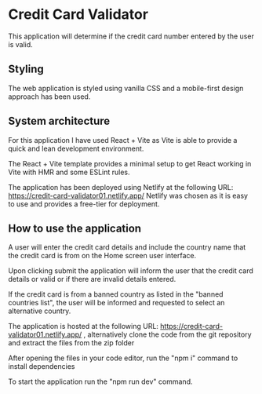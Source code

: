 # Credit Card Validator

This application will determine if the credit card number entered by the user is valid. 

## Styling

The web application is styled using vanilla CSS and a mobile-first design approach has been used.

## System architecture

For this application I have used React + Vite as Vite is able to provide a quick and lean development environment.

The React + Vite template provides a minimal setup to get React working in Vite with HMR and some ESLint rules.

The application has been deployed using Netlify at the following URL: https://credit-card-validator01.netlify.app/
Netlify was chosen as it is easy to use and provides a free-tier for deployment.

## How to use the application

A user will enter the credit card details and include the country name that the credit card is from on the Home screen user interface.

Upon clicking submit the application will inform the user that the credit card details or valid or if there are invalid details entered.

If the credit card is from a banned country as listed in the "banned countries list", the user will be informed and requested to select an alternative country.

The application is hosted at the following URL: https://credit-card-validator01.netlify.app/ , alternatively clone the code from the git repository and extract the files from the zip folder

After opening the files in your code editor, run the "npm i" command to install dependencies

To start the application run the "npm run dev" command.
